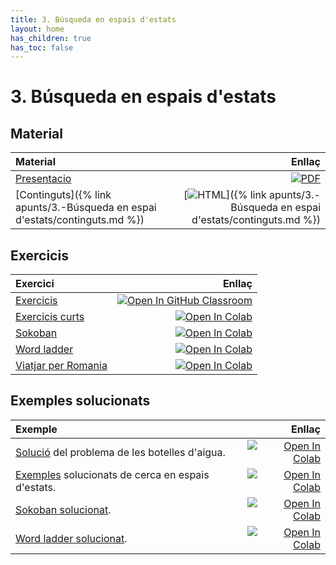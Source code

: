 ```yaml
---
title: 3. Búsqueda en espais d'estats
layout: home
has_children: true
has_toc: false
---
```


# 3. Búsqueda en espais d'estats

## Material

| Material                                                                    |                                                                                                                                                 Enllaç |
|:----------------------------------------------------------------------------|-------------------------------------------------------------------------------------------------------------------------------------------------------:|
| [Presentacio](3.2-busqueda.pdf)                                             |                           [![PDF](https://img.shields.io/badge/PDF-3.--busqueda.pdf-blue?logo=adobe-acrobat-reader&logoColor=white)](3.2-busqueda.pdf) |
| [Continguts]({% link apunts/3.-Búsqueda en espai d'estats/continguts.md %}) | [![HTML](https://img.shields.io/badge/HTML-continguts-blue?logo=html5&logoColor=white)]({% link apunts/3.-Búsqueda en espai d'estats/continguts.md %}) |

## Exercicis

| Exercici                                             |                                                                                                                                                                                                          Enllaç |
|:-----------------------------------------------------|----------------------------------------------------------------------------------------------------------------------------------------------------------------------------------------------------------------:|
| [Exercicis](https://classroom.github.com/a/6E3eP9D5) |                                                              [![Open In GitHub Classroom](https://img.shields.io/badge/GitHub%20Classroom-Exercicis-blue?logo=github)](https://classroom.github.com/a/6E3eP9D5) |
| [Exercicis curts](1.-exercicis.ipynb)                | [![Open In Colab](https://colab.research.google.com/assets/colab-badge.svg)](https://colab.research.google.com/github/lawer/mia/blob/main/apunts/3.-B%C3%BAsqueda%20en%20espai%20d%27estats/1.-exercicis.ipynb) |
| [Sokoban](2.-sokoban.ipynb)                          |                                                                                           [![Open In Colab](https://colab.research.google.com/assets/colab-badge.svg)](https://classroom.github.com/a/6E3eP9D5) |
| [Word ladder](3.-word_ladder.ipynb)                  |                                                                                           [![Open In Colab](https://colab.research.google.com/assets/colab-badge.svg)](https://classroom.github.com/a/6E3eP9D5) |
| [Viatjar per Romania](4.-romania.ipynb)              |                                                                                           [![Open In Colab](https://colab.research.google.com/assets/colab-badge.svg)](https://classroom.github.com/a/6E3eP9D5) |

## Exemples solucionats

| Exemple                                                                        |                                                                                                                                                                                                                       Enllaç |
|:-------------------------------------------------------------------------------|-----------------------------------------------------------------------------------------------------------------------------------------------------------------------------------------------------------------------------:|
| [Solució](botelles.ipynb) del problema de les botelles d'aigua.                |                  [![Open In Colab](https://colab.research.google.com/assets/colab-badge.svg)](https://colab.research.google.com/github/lawer/mia/blob/main/apunts/3.-B%C3%BAsqueda%20en%20espai%20d%27estats/botelles.ipynb) |
| [Exemples](resolucio_problemes.ipynb) solucionats de cerca en espais d'estats. |       [![Open In Colab](https://colab.research.google.com/assets/colab-badge.svg)](https://colab.research.google.com/github/lawer/mia/blob/main/apunts/3.-B%C3%BAsqueda%20en%20espai%20d%27estats/resolucio_problemes.ipynb) |
| [Sokoban solucionat](2.-sokoban_solucionat.ipynb).                             |     [![Open In Colab](https://colab.research.google.com/assets/colab-badge.svg)](https://colab.research.google.com/github/lawer/mia/blob/main/apunts/3.-B%C3%BAsqueda%20en%20espai%20d%27estats/2.-sokoban_solucionat.ipynb) |
| [Word ladder solucionat](3.-word_ladder_solucionat.ipynb).                     | [![Open In Colab](https://colab.research.google.com/assets/colab-badge.svg)](https://colab.research.google.com/github/lawer/mia/blob/main/apunts/3.-B%C3%BAsqueda%20en%20espai%20d%27estats/3.-word_ladder_solucionat.ipynb) |
